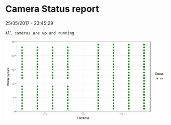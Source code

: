Camera Status report
================
25/05/2017 - 23:45:29

    All cameras are up and running

![](camreport_files/figure-markdown_github/unnamed-chunk-2-1.png)
